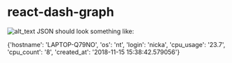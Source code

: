 # react-dash-graph

![alt_text](https://www.dropbox.com/s/8tkh0p87c170bu7/victory.png?dl=0)
JSON should look something like:

{'hostname': 'LAPTOP-Q79NO', 'os': 'nt', 'login': 'nicka', 'cpu_usage': '23.7', 'cpu_count': '8', 'created_at': '2018-11-15 15:38:42.579056'}
